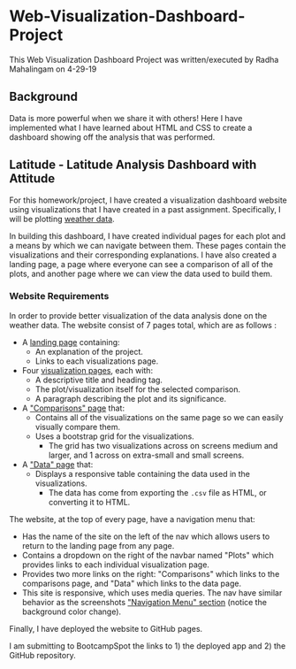 # Web-Visualization-Dashboard-Project

This Web Visualization Dashboard Project was written/executed by Radha Mahalingam on 4-29-19

## Background

Data is more powerful when we share it with others! Here I have implemented what I have learned about HTML and CSS to create a dashboard showing off the analysis that was performed.

## Latitude - Latitude Analysis Dashboard with Attitude

For this homework/project, I have created a visualization dashboard website using visualizations that I have created in a past assignment. Specifically, I will be plotting [weather data](Resources/cities.csv).

In building this dashboard, I have created individual pages for each plot and a means by which we can navigate between them. These pages  contain the visualizations and their corresponding explanations. I have also created a landing page, a page where everyone can see a comparison of all of the plots, and another page where we can view the data used to build them.

### Website Requirements

In order to provide better visualization of the data analysis done on the weather data. The website consist of 7 pages total, which are as follows :

* A [landing page](#landing-page) containing:
  * An explanation of the project.
  * Links to each visualizations page.
* Four [visualization pages](#visualization-pages), each with:
  * A descriptive title and heading tag.
  * The plot/visualization itself for the selected comparison.
  * A paragraph describing the plot and its significance.
* A ["Comparisons" page](#comparisons-page) that:
  * Contains all of the visualizations on the same page so we can easily visually compare them.
  * Uses a bootstrap grid for the visualizations.
    * The grid has two visualizations across on screens medium and larger, and 1 across on extra-small and small screens.
* A ["Data" page](#data-page) that:
  * Displays a responsive table containing the data used in the visualizations.
    * The data has come from exporting the `.csv` file as HTML, or converting it to HTML. 

The website, at the top of every page, have a navigation menu that:

   * Has the name of the site on the left of the nav which allows users to return to the landing page from any page.
   * Contains a dropdown on the right of the navbar named "Plots" which provides links to each individual visualization page.
   * Provides two more links on the right: "Comparisons" which links to the comparisons page, and "Data" which links to the data page.
   * This site is responsive, which uses media queries. The nav  have similar behavior as the screenshots ["Navigation Menu" section](#navigation-menu) (notice the background color change).

Finally, I have deployed the website to GitHub pages.

   I am submitting to BootcampSpot the links to 1) the deployed app and 2) the GitHub repository.

